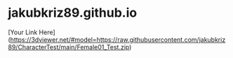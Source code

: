 # jakubkriz89.github.io


[Your Link Here] (https://3dviewer.net/#model=https://raw.githubusercontent.com/jakubkriz89/CharacterTest/main/Female01_Test.zip)
